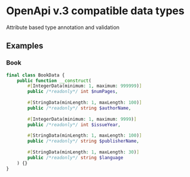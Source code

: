 # OpenApi v.3 compatible data types
Attribute based type annotation and validation

## Examples

### Book
```php
final class BookData {
    public function __construct(
        #[IntegerData(minimum: 1, maximum: 999999)]
        public /*readonly*/ int $numPages,
        
        #[StringData(minLength: 1, maxLength: 100)]
        public /*readonly*/ string $authorName,
        
        #[IntegerData(minimum: 1, maximum: 9999)]
        public /*readonly*/ int $issueYear,
        
        #[StringData(minLength: 1, maxLength: 100)]
        public /*readonly*/ string $publisherName,
        
        #[StringData(minLength: 1, maxLength: 30)]
        public /*readonly*/ string $language
    ) {}
}
```